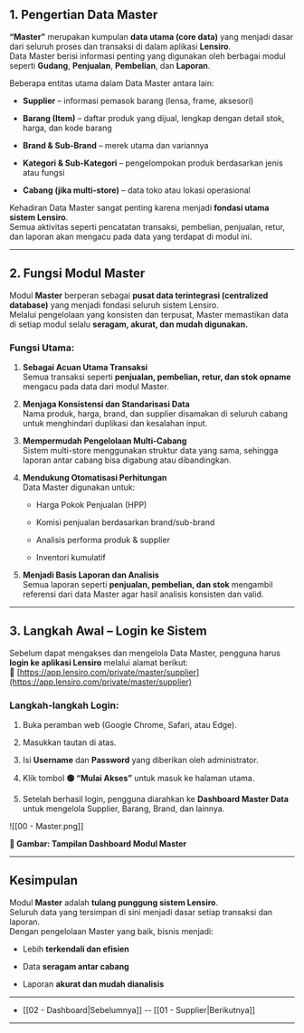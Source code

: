 ##  1. Pengertian Data Master

  
**“Master”** merupakan kumpulan **data utama (core data)** yang menjadi dasar dari seluruh proses dan transaksi di dalam aplikasi **Lensiro**.  
Data Master berisi informasi penting yang digunakan oleh berbagai modul seperti **Gudang**, **Penjualan**, **Pembelian**, dan **Laporan**.

Beberapa entitas utama dalam Data Master antara lain:

- **Supplier** – informasi pemasok barang (lensa, frame, aksesori)
    
- **Barang (Item)** – daftar produk yang dijual, lengkap dengan detail stok, harga, dan kode barang
    
- **Brand & Sub-Brand** – merek utama dan variannya
    
- **Kategori & Sub-Kategori** – pengelompokan produk berdasarkan jenis atau fungsi
    
- **Cabang (jika multi-store)** – data toko atau lokasi operasional
    

Kehadiran Data Master sangat penting karena menjadi **fondasi utama sistem Lensiro**.  
Semua aktivitas seperti pencatatan transaksi, pembelian, penjualan, retur, dan laporan akan mengacu pada data yang terdapat di modul ini.

---

##  2. Fungsi Modul Master

Modul **Master** berperan sebagai **pusat data terintegrasi (centralized database)** yang menjadi fondasi seluruh sistem Lensiro.  
Melalui pengelolaan yang konsisten dan terpusat, Master memastikan data di setiap modul selalu **seragam, akurat, dan mudah digunakan.**

###  Fungsi Utama:

1. **Sebagai Acuan Utama Transaksi**  
    Semua transaksi seperti **penjualan, pembelian, retur, dan stok opname** mengacu pada data dari modul Master.
    
2. **Menjaga Konsistensi dan Standarisasi Data**  
    Nama produk, harga, brand, dan supplier disamakan di seluruh cabang untuk menghindari duplikasi dan kesalahan input.
    
3. **Mempermudah Pengelolaan Multi-Cabang**  
    Sistem multi-store menggunakan struktur data yang sama, sehingga laporan antar cabang bisa digabung atau dibandingkan.
    
4. **Mendukung Otomatisasi Perhitungan**  
    Data Master digunakan untuk:
    
    - Harga Pokok Penjualan (HPP)
        
    - Komisi penjualan berdasarkan brand/sub-brand
        
    - Analisis performa produk & supplier
        
    - Inventori kumulatif
        
5. **Menjadi Basis Laporan dan Analisis**  
    Semua laporan seperti **penjualan, pembelian, dan stok** mengambil referensi dari data Master agar hasil analisis konsisten dan valid.
    

---

##  3. Langkah Awal – Login ke Sistem

Sebelum dapat mengakses dan mengelola Data Master, pengguna harus **login ke aplikasi Lensiro** melalui alamat berikut:  
🔗 [https://app.lensiro.com/private/master/supplier](https://app.lensiro.com/private/master/supplier)

### Langkah-langkah Login:

1. Buka peramban web (Google Chrome, Safari, atau Edge).
    
2. Masukkan tautan di atas.
    
3. Isi **Username** dan **Password** yang diberikan oleh administrator.
    
4. Klik tombol **🟢 “Mulai Akses”** untuk masuk ke halaman utama.
    
5. Setelah berhasil login, pengguna diarahkan ke **Dashboard Master Data** untuk mengelola Supplier, Barang, Brand, dan lainnya.
    
![[00 - Master.png]]
 <figcaption><b>📸 Gambar: Tampilan Dashboard Modul Master</b></figcaption> 

---

##  Kesimpulan

Modul **Master** adalah **tulang punggung sistem Lensiro**.  
Seluruh data yang tersimpan di sini menjadi dasar setiap transaksi dan laporan.  
Dengan pengelolaan Master yang baik, bisnis menjadi:

- Lebih **terkendali dan efisien**
    
- Data **seragam antar cabang**
    
- Laporan **akurat dan mudah dianalisis**
    

---

- [[02 - Dashboard|Sebelumnya]] -- [[01 - Supplier|Berikutnya]]
---



